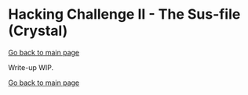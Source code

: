 # Hacking Challenge II - The Sus-file (Crystal)

[Go back to main page](/README.md)

Write-up WIP.

[Go back to main page](/README.md)
